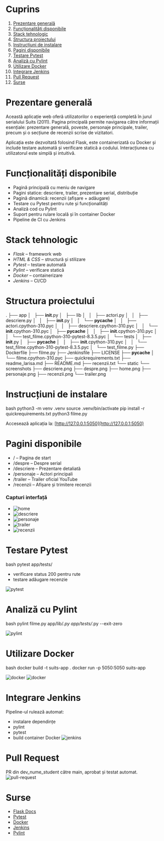 # Cuprins
1. [Prezentare generală](#prezentare-generală)
2. [Funcționalități disponibile](#funcționalități-disponibile)
3. [Stack tehnologic](#stack-tehnologic)
4. [Structura proiectului](#structura-proiectului)
5. [Instrucțiuni de instalare](#instrucțiuni-de-instalare)
6. [Pagini disponibile](#pagini-disponibile)
7. [Testare Pytest](#testare-pytest)
8. [Analiză cu Pylint](#analiză-cu-pylint)
9. [Utilizare Docker](#utilizare-docker)
10. [Integrare Jenkins](#integrare-jenkins)
11. [Pull Request](#pull-request)
12. [Surse](#surse)

# Prezentare generală
Această aplicație web oferă utilizatorilor o experiență completă în jurul serialului Suits (2011). Pagina principală permite navigarea către informații esențiale: prezentare generală, poveste, personaje principale, trailer, precum și o secțiune de recenzii scrise de vizitatori.

Aplicația este dezvoltată folosind Flask, este containerizată cu Docker și include testare automată și verificare statică a codului. Interacțiunea cu utilizatorul este simplă și intuitivă.

# Funcționalități disponibile
- Pagină principală cu meniu de navigare
- Pagini statice: descriere, trailer, prezentare serial, distribuție
- Pagină dinamică: recenzii (afișare + adăugare)
- Testare cu Pytest pentru rute și funcționalități
- Analiză cod cu Pylint
- Suport pentru rulare locală și în container Docker
- Pipeline de CI cu Jenkins

# Stack tehnologic
- *Flask* – framework web
- *HTML & CSS* – structură și stilizare
- *Pytest* – testare automată
- *Pylint* – verificare statică
- *Docker* – containerizare
- *Jenkins* – CI/CD

# Structura proiectului

.
├── app
│   ├── __init__.py
│   ├── lib
│   │   ├── actori.py
│   │   ├── descriere.py
│   │   ├── __init__.py
│   │   └── __pycache__
│   │       ├── actori.cpython-310.pyc
│   │       ├── descriere.cpython-310.pyc
│   │       └── __init__.cpython-310.pyc
│   ├── __pycache__
│   │   ├── __init__.cpython-310.pyc
│   │   └── test_filme.cpython-310-pytest-8.3.5.pyc
│   └── tests
│       ├── __init__.py
│       ├── __pycache__
│       │   ├── __init__.cpython-310.pyc
│       │   └── test_filme.cpython-310-pytest-8.3.5.pyc
│       └── test_filme.py
├── Dockerfile
├── filme.py
├── Jenkinsfile
├── LICENSE
├── __pycache__
│   └── filme.cpython-310.pyc
├── quickrequirements.txt
├── readme_larisa.md
├── README.md
├── recenzii.txt
└── static
    └── screenshots
        ├── descriere.png
        ├── despre.png
        ├── home.png
        ├── personaje.png
        ├── recenzii.png
        └── trailer.png



# Instrucțiuni de instalare
bash
python3 -m venv .venv
source .venv/bin/activate
pip install -r quickrequirements.txt
python3 filme.py

Accesează aplicația la: [http://127.0.0.1:5050](http://127.0.0.1:5050)

# Pagini disponibile
- / – Pagina de start
- /despre – Despre serial
- /descriere – Prezentare detaliată
- /personaje – Actori principali
- /trailer – Trailer oficial YouTube
- /recenzii – Afișare și trimitere recenzii

### Capturi interfață
- ![home](https://github.com/larisa-mortoiu/curs_vcgj_2025_filme/blob/main_Mihalcea_Larisa/static/screenshots/static/screenshots/home.png?raw=true)
- ![descriere](https://github.com/larisa-mortoiu/curs_vcgj_2025_filme/blob/main_Mihalcea_Larisa/static/screenshots/static/screenshots/descriere.png?raw=true)
- ![personaje](https://github.com/larisa-mortoiu/curs_vcgj_2025_filme/blob/main_Mihalcea_Larisa/static/screenshots/static/screenshots/personaje.png?raw=true)
- ![trailer](https://github.com/larisa-mortoiu/curs_vcgj_2025_filme/blob/main_Mihalcea_Larisa/static/screenshots/static/screenshots/trailer.png?raw=true)
- ![recenzii](https://github.com/larisa-mortoiu/curs_vcgj_2025_filme/blob/main_Mihalcea_Larisa/static/screenshots/static/screenshots/recenzii.png?raw=true)

# Testare Pytest
bash
pytest app/tests/

- verificare status 200 pentru rute
- testare adăugare recenzie

![pytest](https://github.com/larisa-mortoiu/curs_vcgj_2025_filme/blob/main_Mihalcea_Larisa/static/screenshots/static/screenshots/testare-pytest.png?raw=true)

# Analiză cu Pylint
bash
pylint filme.py app/lib/*.py app/tests/*.py --exit-zero

![pylint](https://github.com/larisa-mortoiu/curs_vcgj_2025_filme/blob/main_Mihalcea_Larisa/static/screenshots/static/screenshots/verificare-pylint.png?raw=true)

# Utilizare Docker
bash
docker build -t suits-app .
docker run -p 5050:5050 suits-app

![docker](https://github.com/larisa-mortoiu/curs_vcgj_2025_filme/blob/main_Mihalcea_Larisa/static/screenshots/static/screenshots/docker-run.png?raw=true)
![docker](https://github.com/larisa-mortoiu/curs_vcgj_2025_filme/blob/main_Mihalcea_Larisa/static/screenshots/static/screenshots/docker.png?raw=true)
# Integrare Jenkins
Pipeline-ul rulează automat:
- instalare dependințe
- pylint
- pytest
- build container Docker
![jenkins](https://github.com/larisa-mortoiu/curs_vcgj_2025_filme/blob/main_Mihalcea_Larisa/static/screenshots/static/screenshots/jenkins-blueocean.png?raw=true)

# Pull Request
PR din dev_nume_student către main, aprobat și testat automat.
![pull-request](https://github.com/larisa-mortoiu/curs_vcgj_2025_filme/blob/main_Mihalcea_Larisa/static/screenshots/static/screenshots/pull-request.png?raw=true)

# Surse
- [Flask Docs](https://flask.palletsprojects.com)
- [Pytest](https://docs.pytest.org)
- [Docker](https://docs.docker.com)
- [Jenkins](https://www.jenkins.io)
- [Pylint](https://pylint.pycqa.org)
